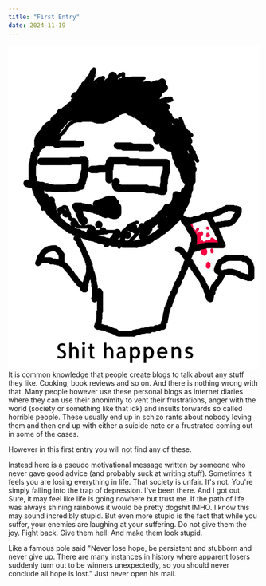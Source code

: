 ```yaml
---
title: "First Entry"
date: 2024-11-19
---
```

![Your enemies will hate you and there's nothing you can do to change their ideas. This is an important lession everyone should learn](/images/chuddo.jpg)
It is common knowledge that people create blogs to talk about any stuff they like. Cooking, book reviews and so on. And there is nothing wrong with that. 
Many people however use these personal blogs as internet diaries where they can use their anonimity to vent their frustrations, anger with the world (society or something like that idk) and insults torwards so called horrible people.
These usually end up in schizo rants about nobody loving them and then end up with either a suicide note or a frustrated coming out in some of the cases.

However in this first entry you will not find any of these.

Instead here is a pseudo motivational message written by someone who never gave good advice (and probably suck at writing stuff).
Sometimes it feels you are losing everything in life. That society is unfair. It's not. You're simply falling into the trap of depression. I've been there. And I got out. 
Sure, it may feel like life is going nowhere but trust me. If the path of life was always shining rainbows it would be pretty dogshit IMHO. 
I know this may sound incredibly stupid. But even more stupid is the fact that while you suffer, your enemies are laughing at your suffering. Do not give them the joy. 
Fight back. Give them hell. And make them look stupid.

Like a famous pole said "Never lose hope, be persistent and stubborn and never give up. There are many instances in history where apparent losers suddenly turn out to be winners unexpectedly, so you should never conclude all hope is lost." Just never open his mail.
